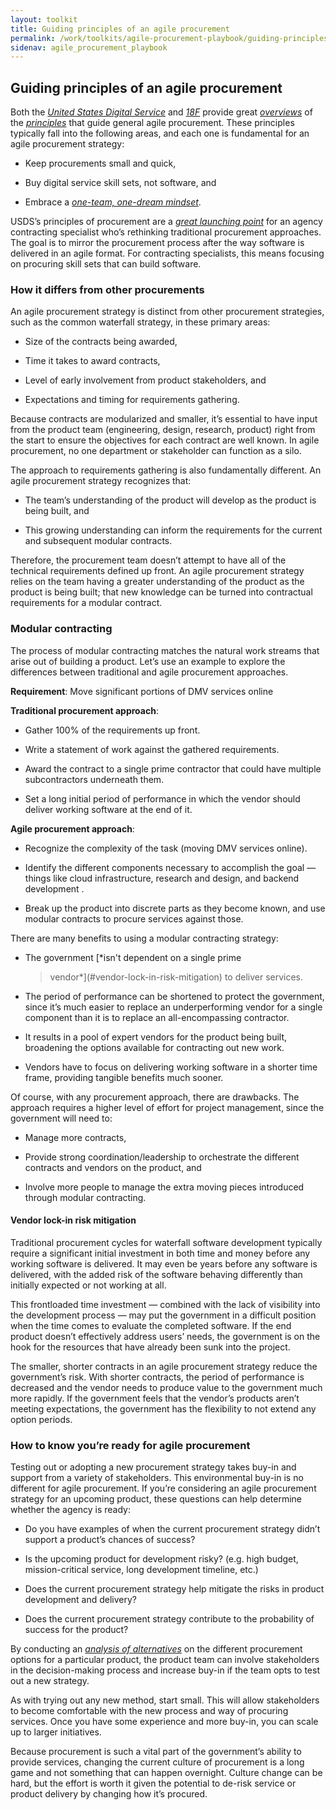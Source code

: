 ```yaml
---
layout: toolkit
title: Guiding principles of an agile procurement
permalink: /work/toolkits/agile-procurement-playbook/guiding-principles-of-an-agile-procurement
sidenav: agile_procurement_playbook
---
```


Guiding principles of an agile procurement
------------------------------------------

Both the [*United States Digital Service*](https://usds.gov/) and
[*18F*](https://18f.gsa.gov/) provide great
[*overviews*](https://techfarhub.cio.gov/learning-center/principles/) of
the
[*principles*](https://github.com/18F/technology-budgeting/blob/master/handbook.md)
that guide general agile procurement. These principles typically fall into
the following areas, and each one is fundamental for an agile procurement
strategy:

-   Keep procurements small and quick,

-   Buy digital service skill sets, not software, and

-   Embrace a *[one-team, one-dream mindset](#working-together-building-an-agile-culture)*.

USDS’s principles of procurement are a [*great launching
point*](https://playbook.cio.gov/#play5) for an agency contracting
specialist who’s rethinking traditional procurement approaches. The goal
is to mirror the procurement process after the way software is delivered
in an agile format. For contracting specialists, this means focusing on
procuring skill sets that can build software.

### How it differs from other procurements

An agile procurement strategy is distinct from other procurement
strategies, such as the common waterfall strategy, in these primary
areas:

-   Size of the contracts being awarded,

-   Time it takes to award contracts,

-   Level of early involvement from product stakeholders, and

-   Expectations and timing for requirements gathering.

Because contracts are modularized and smaller, it’s essential to have
input from the product team (engineering, design, research, product)
right from the start to ensure the objectives for each contract are well
known. In agile procurement, no one department or stakeholder can
function as a silo.

The approach to requirements gathering is also fundamentally different.
An agile procurement strategy recognizes that:

-   The team’s understanding of the product will develop as the product
    is being built, and

-   This growing understanding can inform the requirements for the
    current and subsequent modular contracts.

Therefore, the procurement team doesn’t attempt to have all of the
technical requirements defined up front. An agile procurement strategy
relies on the team having a greater understanding of the product as the
product is being built; that new knowledge can be turned into
contractual requirements for a modular contract.

### Modular contracting

The process of modular contracting matches the natural work streams that
arise out of building a product. Let’s use an example to explore the
differences between traditional and agile procurement approaches.

**Requirement**: Move significant portions of DMV services online

**Traditional procurement approach**:

-   Gather 100% of the requirements up front.

-   Write a statement of work against the gathered requirements.

-   Award the contract to a single prime contractor that could have
    multiple subcontractors underneath them.

-   Set a long initial period of performance in which the vendor should
    deliver working software at the end of it.

**Agile procurement approach**:

-   Recognize the complexity of the task (moving DMV services online).

-   Identify the different components necessary to accomplish the goal —
    things like cloud infrastructure, research and design, and backend
    development .

-   Break up the product into discrete parts as they become known, and
    use modular contracts to procure services against those.

There are many benefits to using a modular contracting strategy:

-   The government [*isn't dependent on a single prime
    > vendor*](#vendor-lock-in-risk-mitigation) to deliver services.

-   The period of performance can be shortened to protect the
    government, since it’s much easier to replace an underperforming
    vendor for a single component than it is to replace an
    all-encompassing contractor.

-   It results in a pool of expert vendors for the product being built,
    broadening the options available for contracting out new work.

-   Vendors have to focus on delivering working software in a shorter
    time frame, providing tangible benefits much sooner.

Of course, with any procurement approach, there are drawbacks. The
approach requires a higher level of effort for project management, since
the government will need to:

-   Manage more contracts,

-   Provide strong coordination/leadership to orchestrate the different
    contracts and vendors on the product, and

-   Involve more people to manage the extra moving pieces introduced
    through modular contracting.

#### Vendor lock-in risk mitigation

Traditional procurement cycles for waterfall software development
typically require a significant initial investment in both time and
money before any working software is delivered. It may even be years
before any software is delivered, with the added risk of the software
behaving differently than initially expected or not working at all.

This frontloaded time investment — combined with the lack of visibility
into the development process — may put the government in a difficult
position when the time comes to evaluate the completed software. If the
end product doesn’t effectively address users’ needs, the government is
on the hook for the resources that have already been sunk into the
project.

The smaller, shorter contracts in an agile procurement strategy reduce
the government’s risk. With shorter contracts, the period of performance
is decreased and the vendor needs to produce value to the government
much more rapidly. If the government feels that the vendor’s products
aren’t meeting expectations, the government has the flexibility to not
extend any option periods.

### How to know you’re ready for agile procurement

Testing out or adopting a new procurement strategy takes buy-in and
support from a variety of stakeholders. This environmental buy-in is no
different for agile procurement. If you’re considering an agile
procurement strategy for an upcoming product, these questions can help
determine whether the agency is ready:

-   Do you have examples of when the current procurement strategy didn’t
    support a product’s chances of success?

-   Is the upcoming product for development risky? (e.g. high budget,
    mission-critical service, long development timeline, etc.)

-   Does the current procurement strategy help mitigate the risks in
    product development and delivery?

-   Does the current procurement strategy contribute to the probability
    of success for the product?

By conducting an [*analysis of
alternatives*](/work/toolkits/agile-procurement-playbook/appendix#appendix-e-sample-analysis-of-procurement-options) on
the different procurement options for a particular product, the product
team can involve stakeholders in the decision-making process and
increase buy-in if the team opts to test out a new strategy.

As with trying out any new method, start small. This will allow
stakeholders to become comfortable with the new process and way of
procuring services. Once you have some experience and more buy-in, you
can scale up to larger initiatives.

Because procurement is such a vital part of the government’s ability to
provide services, changing the current culture of procurement is a long
game and not something that can happen overnight. Culture change can be
hard, but the effort is worth it given the potential to de-risk service
or product delivery by changing how it’s procured.
